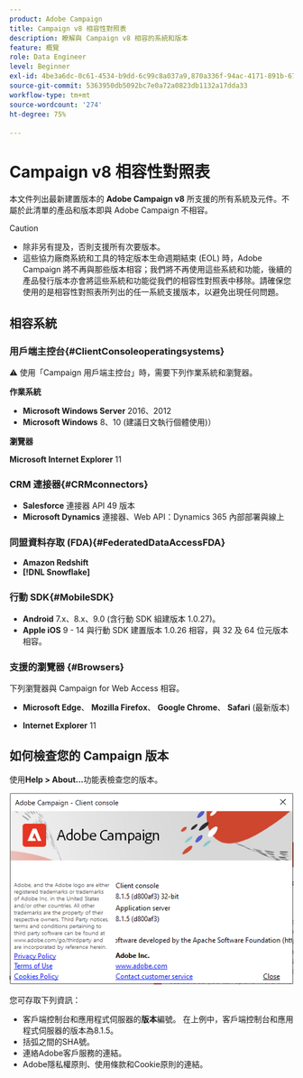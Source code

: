 ```yaml
---
product: Adobe Campaign
title: Campaign v8 相容性對照表
description: 瞭解與 Campaign v8 相容的系統和版本
feature: 概覽
role: Data Engineer
level: Beginner
exl-id: 4be3a6dc-0c61-4534-b9dd-6c99c8a037a9,870a336f-94ac-4171-891b-67614feef6ef,bebdd930-c7f6-4629-a489-3c704b33f058,d493e613-eb61-43b1-9c6d-1bd881af0734
source-git-commit: 5363950db5092bc7e0a72a0823db1132a17dda33
workflow-type: tm+mt
source-wordcount: '274'
ht-degree: 75%

---
```


# Campaign v8 相容性對照表

本文件列出最新建置版本的 **Adobe Campaign v8** 所支援的所有系統及元件。不屬於此清單的產品和版本即與 Adobe Campaign 不相容。

>[!CAUTION]
>
>* 除非另有提及，否則支援所有次要版本。
>* 這些協力廠商系統和工具的特定版本生命週期結束 (EOL) 時，Adobe Campaign 將不再與那些版本相容；我們將不再使用這些系統和功能，後續的產品發行版本亦會將這些系統和功能從我們的相容性對照表中移除。請確保您使用的是相容性對照表所列出的任一系統支援版本，以避免出現任何問題。


## 相容系統

### 用戶端主控台{#ClientConsoleoperatingsystems}

:warning: 使用「Campaign 用戶端主控台」時，需要下列作業系統和瀏覽器。

**作業系統**

* **Microsoft Windows Server** 2016、2012
* **Microsoft Windows** 8、10 (建議日文執行個體使用)）

**瀏覽器**

**Microsoft Internet Explorer** 11

### CRM 連接器{#CRMconnectors}

* **Salesforce** 連接器 API 49 版本
* **Microsoft Dynamics** 連接器、Web API：Dynamics 365 內部部署與線上

### 同盟資料存取 (FDA){#FederatedDataAccessFDA}

* **Amazon Redshift**
* **[!DNL Snowflake]**

### 行動 SDK{#MobileSDK}

* **Android** 7.x、8.x、9.0 (含行動 SDK 組建版本 1.0.27)。
* **Apple iOS** 9 - 14 與行動 SDK 建置版本 1.0.26 相容，與 32 及 64 位元版本相容。

### 支援的瀏覽器 {#Browsers}

下列瀏覽器與 Campaign for Web Access 相容。

* **Microsoft Edge**、 **Mozilla Firefox**、 **Google Chrome**、 **Safari** (最新版本)

* **Internet Explorer** 11

## 如何檢查您的 Campaign 版本

使用&#x200B;**Help > About...**&#x200B;功能表檢查您的版本。

![](assets/ac-version.png)

您可存取下列資訊：

* 客戶端控制台和應用程式伺服器的&#x200B;**版本**&#x200B;編號。 在上例中，客戶端控制台和應用程式伺服器的版本為8.1.5。
* 括弧之間的SHA號。
* 連絡Adobe客戶服務的連結。
* Adobe隱私權原則、使用條款和Cookie原則的連結。
